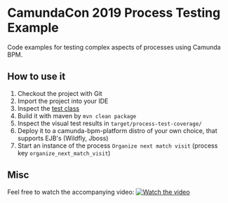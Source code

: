 CamundaCon 2019 Process Testing Example
=================================

Code examples for testing complex aspects of processes using Camunda BPM.


How to use it
-----------------------------

1. Checkout the project with Git
2. Import the project into your IDE
3. Inspect the [test class](./src/test/java/com/camundacon/tutorial/testing/bpmn/TestNextMatch.java) 
4. Build it with maven by `mvn clean package`
5. Inspect the visual test results in `target/process-test-coverage/`
6. Deploy it to a camunda-bpm-platform distro of your own choice, that supports EJB's (Wildfly, Jboss)
7. Start an instance of the process `Organize next match visit` (process key `organize_next_match_visit`)

Misc
-----------------------------

Feel free to watch the accompanying video:
[![Watch the video](https://img.youtube.com/vi/gZF1kArXaa8/maxresdefault.jpg)](https://youtu.be/gZF1kArXaa8)
